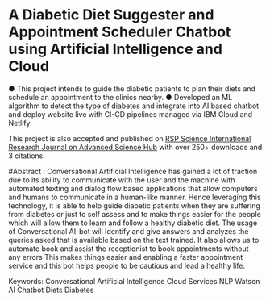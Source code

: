 # A Diabetic Diet Suggester and Appointment Scheduler Chatbot using Artificial Intelligence and Cloud 
●	This project intends to guide the diabetic patients to plan their diets and schedule an appointment to the clinics nearby. 
●	Developed an ML algorithm to detect the type of diabetes and integrate into AI based chatbot and deploy website live with CI-CD pipelines managed via IBM Cloud and Netlify.


This project is also accepted and published on
[RSP Science International Research Journal on Advanced Science Hub](https://www.rspsciencehub.com/article_11899.html)
with over 250+ downloads and 3 citations.

#Abstract : Conversational Artificial Intelligence has gained a lot of traction due to its ability to communicate with the user and the machine with automated texting and dialog flow based applications that allow computers and humans to communicate in a human-like manner. Hence leveraging this technology, it is able to help guide diabetic patients when they are suffering from diabetes or just to self assess and to make things easier for the people which will allow them to learn and follow a healthy diabetic diet. The usage of Conversational AI-bot will Identify and give answers and analyzes the queries asked that is available based on the text trained. It also allows us to automate book and assist the receptionist to book appointments without any errors This makes things easier and enabling a faster appointment service and  this bot helps people to be cautious and lead a healthy life. 

Keywords: Conversational Artificial Intelligence Cloud Services NLP Watson AI Chatbot Diets Diabetes
